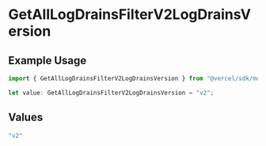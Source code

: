 # GetAllLogDrainsFilterV2LogDrainsVersion

## Example Usage

```typescript
import { GetAllLogDrainsFilterV2LogDrainsVersion } from "@vercel/sdk/models/getalllogdrainsop.js";

let value: GetAllLogDrainsFilterV2LogDrainsVersion = "v2";
```

## Values

```typescript
"v2"
```